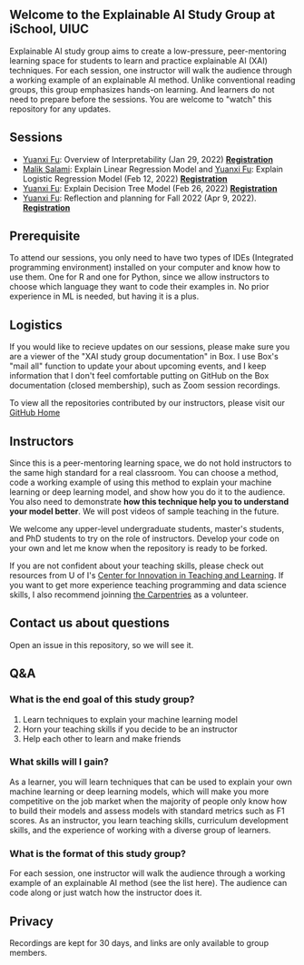 ## Welcome to the Explainable AI Study Group at iSchool, UIUC

Explainable AI study group aims to create a low-pressure, peer-mentoring learning space for students to learn and practice explainable AI (XAI) techniques. For each session, one instructor will walk the audience through a working example of an explainable AI method. Unlike conventional reading groups, this group emphasizes hands-on learning. And learners do not need to prepare before the sessions. You are welcome to "watch" this repository for any updates.

## Sessions
- [Yuanxi Fu](https://ischool.illinois.edu/people/yuanxi-fu): Overview of Interpretability (Jan 29, 2022) [**Registration**](https://illinois.zoom.us/meeting/register/tZcvdO2orT0pEtcaJjnNYbVH8oamISt4gCVR)
- [Malik Salami](https://ischool.illinois.edu/people/malik-salami): Explain Linear Regression Model and [Yuanxi Fu](https://ischool.illinois.edu/people/yuanxi-fu): Explain Logistic Regression Model (Feb 12, 2022) [**Registration**](https://illinois.zoom.us/meeting/register/tZ0oceirrzkjE9Bih4Cye6H1KvWVhbNUFIZk)
- [Yuanxi Fu](https://ischool.illinois.edu/people/yuanxi-fu): Explain Decision Tree Model (Feb 26, 2022) [**Registration**](https://illinois.zoom.us/meeting/register/tZMkdO-rpjIoGtP6ju6PSOp7DRLmgQbtkxST)
- [Yuanxi Fu](https://ischool.illinois.edu/people/yuanxi-fu): Reflection and planning for Fall 2022 (Apr 9, 2022). [**Registration**](https://illinois.zoom.us/meeting/register/tZEudO6oqDwvGtWk8jSFHTFmJgxGsscO5oks)

## Prerequisite  
To attend our sessions, you only need to have two types of IDEs (Integrated programming environment) installed on your computer and know how to use them. One for R and one for Python, since we allow instructors to choose which language they want to code their examples in. No prior experience in ML is needed, but having it is a plus.

## Logistics  
If you would like to recieve updates on our sessions, please make sure you are a viewer of the "XAI study group documentation" in Box. I use Box's "mail all" function to update your about upcoming events, and I keep information that I don't feel comfortable putting on GitHub on the Box documentation (closed membership), such as Zoom session recordings.

To view all the repositories contributed by our instructors, please visit our [GitHub Home](https://github.com/XAIStudyGroup)

## Instructors  
Since this is a peer-mentoring learning space, we do not hold instructors to the same high standard for a real classroom. You can choose a method, code a working example of using this method to explain your machine learning or deep learning model, and show how you do it to the audience. You also need to demonstrate **how this technique help you to understand your model better**. We will post videos of sample teaching in the future. 

We welcome any upper-level undergraduate students, master's students, and PhD students to try on the role of instructors. Develop your code on your own and let me know when the repository is ready to be forked.

If you are not confident about your teaching skills, please check out resources from U of I's [Center for Innovation in Teaching and Learning](https://citl.illinois.edu/). If you want to get more experience teaching programming and data science skills, I also recommend joinning [the Carpentries](https://carpentries.org/) as a volunteer. 

## Contact us about questions  
Open an issue in this repository, so we will see it. 

## Q&A
### What is the end goal of this study group? 
1. Learn techniques to explain your machine learning model
2. Horn your teaching skills if you decide to be an instructor
3. Help each other to learn and make friends

### What skills will I gain?  
As a learner, you will learn techniques that can be used to explain your own machine learning or deep learning models, which will make you more competitive on the job market when the majority of people only know how to build their models and assess models with standard metrics such as F1 scores. As an instructor, you learn teaching skills, curriculum development skills, and the experience of working with a diverse group of learners. 

### What is the format of this study group?
For each session, one instructor will walk the audience through a working example of an explainable AI method (see the list here). The audience can code along or just watch how the instructor does it. 

## Privacy
Recordings are kept for 30 days, and links are only available to group members. 
